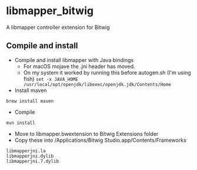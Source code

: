 # libmapper_bitwig
A libmapper controller extension for Bitwig

## Compile and install
* Compile and install libmapper with Java bindings
  - For macOS mojave the .jni header has moved.
  - On my system it worked by running this before autogen.sh (I'm using fish) `set -x JAVA_HOME /usr/local/opt/openjdk/libexec/openjdk.jdk/Contents/Home`
* Install maven
```
brew install maven
```
* Compile
```
mvn install
```
* Move to libmapper.bwextension to Bitwig Extensions folder
* Copy these into /Applications/Bitwig Studio.app/Contents/Frameworks
```
libmapperjni.la
libmapperjni.dylib
libmapperjni.7.dylib
```
